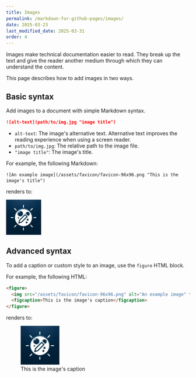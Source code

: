 ```yaml
---
title: Images
permalink: /markdown-for-github-pages/images/
date: 2025-03-23
last_modified_date: 2025-03-31
order: 4
---
```


Images make technical documentation easier to read. They break up the text and give the reader another medium through which they can understand the content.

This page describes how to add images in two ways.

## Basic syntax

Add images to a document with simple Markdown syntax.

```markdown
![alt-text](path/to/img.jpg "image title")
```

* `alt-text`: The image's alternative text. Alternative text improves the reading experience when using a screen reader.
* `path/to/img.jpg`: The relative path to the image file.
* `"image title"`: The image's title.

For example, the following Markdown:

```text
![An example image](/assets/favicon/favicon-96x96.png "This is the image's title")
```

renders to:

![An example image](/assets/favicon/favicon-96x96.png "This is the image's title")

## Advanced syntax

To add a caption or custom style to an image, use the `figure` HTML block.

For example, the following HTML:

```html
<figure>
  <img src="/assets/favicon/favicon-96x96.png" alt="An example image" title="This is the image's title" style="width:25%;height:25%">
  <figcaption>This is the image's caption</figcaption>
</figure>
```

renders to:

<figure>
  <img src="/assets/favicon/favicon-96x96.png" alt="An example image" title="This is the image's title" style="width:25%;height:25%">
  <figcaption>This is the image's caption</figcaption>
</figure>

